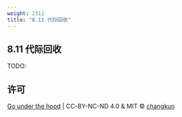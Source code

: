 ```yaml
---
weight: 2311
title: "8.11 代际回收"
---
```


## 8.11 代际回收

TODO: 

## 许可

[Go under the hood](https://github.com/changkun/go-under-the-hood) | CC-BY-NC-ND 4.0 & MIT &copy; [changkun](https://changkun.de)
